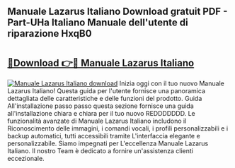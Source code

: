## Manuale Lazarus Italiano Download gratuit PDF - Part-UHa Italiano Manuale dell'utente di riparazione HxqB0

# <h2><a href="http://dfgmymx.blite.top/?on=Manuale+Lazarus+Italiano">🔗Download 👉🔴 Manuale Lazarus Italiano</a></h2>

[![Manuale Lazarus Italiano download](https://i.imgur.com/lujVjoI.png)](http://dfgmymx.blite.top/?on=Manuale+Lazarus+Italiano)
Inizia oggi con il tuo nuovo Manuale Lazarus Italiano! Questa guida per l'utente fornisce una panoramica dettagliata delle caratteristiche e delle funzioni del prodotto. Guida All'installazione passo passo questa sezione fornisce una guida all'installazione chiara e chiara per il tuo nuovo REDDDDDDD. Le funzionalità avanzate di Manuale Lazarus Italiano includono il Riconoscimento delle immagini, i comandi vocali, i profili personalizzabili e i backup automatici, tutti accessibili tramite L'interfaccia elegante e personalizzabile. Siamo impegnati per L'eccellenza Manuale Lazarus Italiano. Il nostro Team è dedicato a fornire un'assistenza clienti eccezionale.
